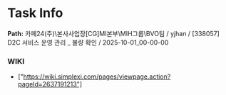 # Task Info

**Path:** 카페24(주)\본사사업장\[CG]MI본부\MIH그룹\BVO팀 / yjhan / [338057] D2C 서비스 운영 관리 _ 불량 확인 / 2025-10-01_00-00-00

### WIKI
- ["https://wiki.simplexi.com/pages/viewpage.action?pageId=2637191213"]

